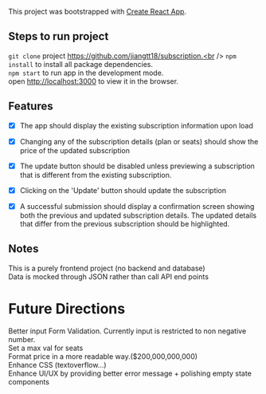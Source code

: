 This project was bootstrapped with [Create React App](https://github.com/facebook/create-react-app).

## Steps to run project

`git clone` project https://github.com/jiangtt18/subscription.<br />
`npm install` to install all package dependencies.<br />
`npm start` to run app in the development mode.<br />
open [http://localhost:3000](http://localhost:3000) to view it in the browser.


## Features
- [x] The app should display the existing subscription information upon load 
- [x] Changing any of the subscription details (plan or seats) should show the price of the updated subscription
- [x] The update button should be disabled unless previewing a subscription that is different from the existing subscription. 
- [x] Clicking on the 'Update' button should update the subscription 
- [x] A successful submission should display a confirmation screen showing both the previous and updated subscription details. The updated details that differ from the previous subscription should be highlighted.


## Notes
This is a purely frontend project (no backend and database)<br />
Data is mocked through JSON rather than call API end points

# Future Directions
Better input Form Validation. Currently input is restricted to non negative number.<br />
Set a max val for seats<br />
Format price in a more readable way.($200,000,000,000)<br />
Enhance CSS (textoverflow...)<br />
Enhance UI/UX by providing better error message + polishing empty state components

    
